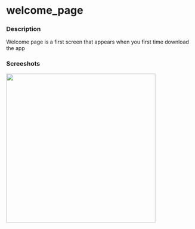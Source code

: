 # welcome_page

### Description 
Welcome page is a first screen that appears when you first time download the app

### Screeshots
<p float="left">
<img src="https://user-images.githubusercontent.com/66002375/147542452-9fc95a6f-016b-4492-b981-69f11aeeeb85.png" widht="200" height="400">
</p>
